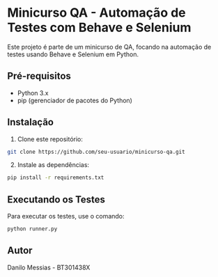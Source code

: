 # Minicurso QA - Automação de Testes com Behave e Selenium

Este projeto é parte de um minicurso de QA, focando na automação de testes usando Behave e Selenium em Python.

## Pré-requisitos

- Python 3.x
- pip (gerenciador de pacotes do Python)

## Instalação

1. Clone este repositório:

```bash
git clone https://github.com/seu-usuario/minicurso-qa.git
```

2. Instale as dependências:
```bash
pip install -r requirements.txt
```

## Executando os Testes

Para executar os testes, use o comando:
```bash
python runner.py
```

## Autor
Danilo Messias - BT301438X 